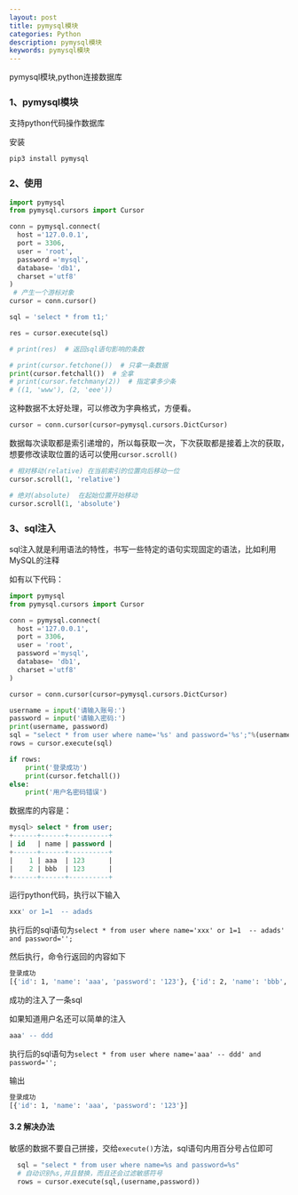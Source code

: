 ```yaml
---
layout: post
title: pymysql模块
categories: Python
description: pymysql模块
keywords: pymysql模块
---
```


pymysql模块,python连接数据库

### 1、pymysql模块

支持python代码操作数据库

安装

```py
pip3 install pymysql
```

### 2、使用

```py
import pymysql
from pymysql.cursors import Cursor

conn = pymysql.connect(
  host ='127.0.0.1',
  port = 3306,
  user = 'root',
  password ='mysql',
  database= 'db1',
  charset ='utf8'
)
 # 产生一个游标对象
cursor = conn.cursor()

sql = 'select * from t1;'

res = cursor.execute(sql)

# print(res)  # 返回sql语句影响的条数

# print(cursor.fetchone())  # 只拿一条数据
print(cursor.fetchall())  # 全拿 
# print(cursor.fetchmany(2))  # 指定拿多少条
# ((1, 'www'), (2, 'eee'))
```

这种数据不太好处理，可以修改为字典格式，方便看。

```py
cursor = conn.cursor(cursor=pymysql.cursors.DictCursor)
```

数据每次读取都是索引递增的，所以每获取一次，下次获取都是接着上次的获取，想要修改读取位置的话可以使用`cursor.scroll()`

```py
# 相对移动(relative) 在当前索引的位置向后移动一位
cursor.scroll(1, 'relative')

# 绝对(absolute)  在起始位置开始移动
cursor.scroll(1, 'absolute')
```

### 3、sql注入

sql注入就是利用语法的特性，书写一些特定的语句实现固定的语法，比如利用MySQL的注释

如有以下代码：

```py
import pymysql
from pymysql.cursors import Cursor

conn = pymysql.connect(
  host ='127.0.0.1',
  port = 3306,
  user = 'root',
  password ='mysql',
  database= 'db1',
  charset ='utf8'
)

cursor = conn.cursor(cursor=pymysql.cursors.DictCursor)

username = input('请输入账号:')
password = input('请输入密码:')
print(username, password)
sql = "select * from user where name='%s' and password='%s';"%(username, password)
rows = cursor.execute(sql)

if rows:
    print('登录成功')
    print(cursor.fetchall())
else:
    print('用户名密码错误')

```

数据库的内容是：

```sql
mysql> select * from user;
+------+------+----------+
| id   | name | password |
+------+------+----------+
|    1 | aaa  | 123      |
|    2 | bbb  | 123      |
+------+------+----------+
```

运行python代码，执行以下输入

```bash
xxx' or 1=1  -- adads
```

执行后的sql语句为`select * from user where name='xxx' or 1=1  -- adads' and password='';`

然后执行，命令行返回的内容如下

```bash
登录成功
[{'id': 1, 'name': 'aaa', 'password': '123'}, {'id': 2, 'name': 'bbb', 'password': '123'}]
```

成功的注入了一条sql

如果知道用户名还可以简单的注入

```bash
aaa' -- ddd
```
执行后的sql语句为`select * from user where name='aaa' -- ddd' and password='';`

输出

```bash
登录成功
[{'id': 1, 'name': 'aaa', 'password': '123'}]
```

#### 3.2 解决办法

敏感的数据不要自己拼接，交给`execute()`方法，sql语句内用百分号占位即可

```py
  sql = "select * from user where name=%s and password=%s"
  # 自动识别%s,并且替换，而且还会过滤敏感符号
  rows = cursor.execute(sql,(username,password))
```
